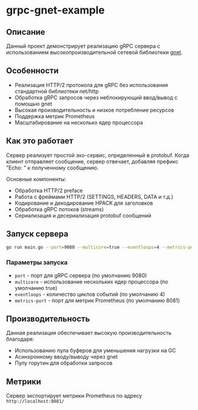 # grpc-gnet-example

## Описание

Данный проект демонстрирует реализацию gRPC сервера с использованием высокопроизводительной сетевой библиотеки [gnet](https://github.com/panjf2000/gnet).

## Особенности

- Реализация HTTP/2 протокола для gRPC без использования стандартной библиотеки net/http
- Обработка gRPC запросов через неблокирующий ввод/вывод с помощью gnet
- Высокая производительность и низкое потребление ресурсов
- Поддержка метрик Prometheus
- Масштабирование на несколько ядер процессора

## Как это работает

Сервер реализует простой эхо-сервис, определенный в protobuf. Когда клиент отправляет сообщение, сервер отвечает, добавляя префикс "Echo: " к полученному сообщению.

Основные компоненты:

- Обработка HTTP/2 preface
- Работа с фреймами HTTP/2 (SETTINGS, HEADERS, DATA и т.д.)
- Кодирование и декодирование HPACK для заголовков
- Обработка gRPC потоков (streams)
- Сериализация и десериализация protobuf сообщений

## Запуск сервера

```bash
go run main.go --port=9080 --multicore=true --eventloops=4 --metrics-port=8081
```

### Параметры запуска

- `port` - порт для gRPC сервера (по умолчанию 9080)
- `multicore` - использование нескольких ядер процессора (по умолчанию true)
- `eventloops` - количество циклов событий (по умолчанию 4)
- `metrics-port` - порт для метрик Prometheus (по умолчанию 8081)

## Производительность

Данная реализация обеспечивает высокую производительность благодаря:

- Использованию пула буферов для уменьшения нагрузки на GC
- Асинхронному вводу/выводу через gnet
- Пулу горутин для обработки запросов

## Метрики

Сервер экспортирует метрики Prometheus по адресу `http://localhost:8081/`